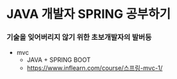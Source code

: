 # JAVA 개발자 SPRING 공부하기 
### 기술을 잊어버리지 않기 위한 초보개발자의 발버둥

* mvc
  * JAVA + SPRING BOOT 
  * https://www.inflearn.com/course/스프링-mvc-1/
